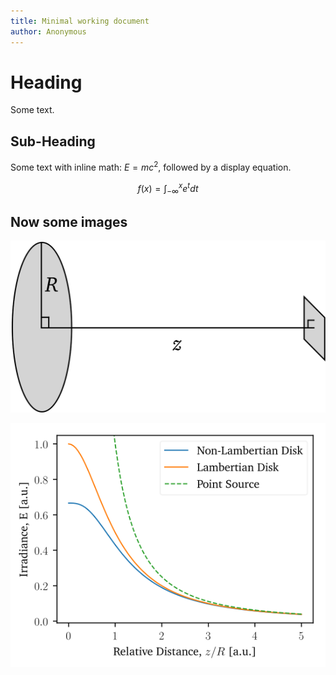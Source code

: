 ```yaml
---
title: Minimal working document
author: Anonymous
---
```


# Heading

Some text.

## Sub-Heading

Some text with inline math: $E = m c^2$, followed by a display equation.

$$f(x) = \int_{-\infty}^x e^{t} dt$$

## Now some images

![PNG Image](test.png)

![SVG Image](test.svg)
